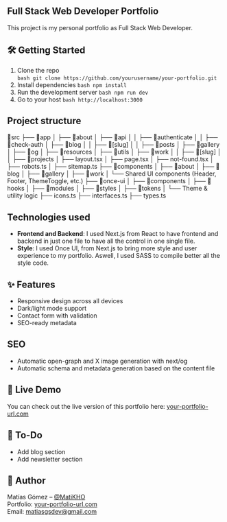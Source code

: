 ## **Full Stack Web Developer Portfolio**
This project is my personal portfolio as Full Stack Web Developer. 

## 🛠️ Getting Started

1. Clone the repo  
```bash git clone https://github.com/yourusername/your-portfolio.git```
2. Install dependencies
```bash npm install```
3. Run the development server
```bash npm run dev```
4. Go to your host
```bash http://localhost:3000```

## **Project structure**
📁src
├── 📁app
│   ├── 📁about
│   ├── 📁api
│   │   ├── 📁authenticate
│   │   ├── 📁check-auth
│   ├── 📁blog
│   │   ├── 📁[slug]
│   │   ├── 📁posts
│   ├── 📁gallery
│   ├── 📁og
│   ├── 📁resources
│   ├── 📁utils
│   ├── 📁work
│   │   ├── 📁[slug]
│   │   ├── 📁projects
│   ├── layout.tsx
│   ├── page.tsx
│   ├── not-found.tsx
│   ├── robots.ts
│   ├── sitemap.ts
├── 📁components
│   ├── 📁about
│   ├── 📁blog
│   ├── 📁gallery
│   ├── 📁work
│   └── Shared UI components (Header, Footer, ThemeToggle, etc.)
├── 📁once-ui
│   ├── 📁components
│   ├── 📁hooks
│   ├── 📁modules
│   ├── 📁styles
│   ├── 📁tokens
│   └── Theme & utility logic
├── icons.ts
├── interfaces.ts
├── types.ts


## Technologies used
- **Frontend and Backend**: I used Next.js from React to have frontend and backend in just one file to have all the control in one single file.
- **Style**: I used Once UI, from Next.js to bring more style and user experience to my portfolio. Aswell, I used SASS to compile better all the style code.

## ✨ Features
- Responsive design across all devices
- Dark/light mode support
- Contact form with validation
- SEO-ready metadata

## SEO
- Automatic open-graph and X image generation with next/og
- Automatic schema and metadata generation based on the content file

## 🚀 Live Demo
You can check out the live version of this portfolio here: [your-portfolio-url.com](https://your-portfolio-url.com)

## 📌 To-Do
- Add blog section
- Add newsletter section

## 👤 Author

Matías Gómez – [@MatiKHO](https://github.com/MatiKHO)  
Portfolio: [your-portfolio-url.com](https://your-portfolio-url.com)  
Email: matiasgsdev@gmail.com
